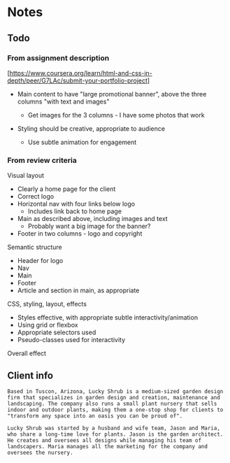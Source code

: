 # Notes

## Todo

### From assignment description

[https://www.coursera.org/learn/html-and-css-in-depth/peer/G7LAc/submit-your-portfolio-project]

- Main content to have "large promotional banner", above the three columns "with text and images"

  - Get images for the 3 columns - I have some photos that work

- Styling should be creative, appropriate to audience
  - Use subtle animation for engagement

### From review criteria

Visual layout

- Clearly a home page for the client
- Correct logo
- Horizontal nav with four links below logo
  - Includes link back to home page
- Main as described above, including images and text
  - Probably want a big image for the banner?
- Footer in two columns - logo and copyright

Semantic structure

- Header for logo
- Nav
- Main
- Footer
- Article and section in main, as appropriate

CSS, styling, layout, effects

- Styles effective, with appropriate subtle interactivity/animation
- Using grid or flexbox
- Appropriate selectors used
- Pseudo-classes used for interactivity

Overall effect

## Client info

```
Based in Tuscon, Arizona, Lucky Shrub is a medium-sized garden design firm that specializes in garden design and creation, maintenance and landscaping. The company also runs a small plant nursery that sells indoor and outdoor plants, making them a one-stop shop for clients to "transform any space into an oasis you can be proud of".

Lucky Shrub was started by a husband and wife team, Jason and Maria, who share a long-time love for plants. Jason is the garden architect. He creates and oversees all designs while managing his team of landscapers. Maria manages all the marketing for the company and oversees the nursery.
```
